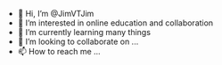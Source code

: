 - 👋 Hi, I’m @JimVTJim
- 👀 I’m interested in online education and collaboration
- 🌱 I’m currently learning many things
- 💞️ I’m looking to collaborate on ...
- 📫 How to reach me ...

<!---
JimVTJim/JimVTJim is a ✨ special ✨ repository because its `README.md` (this file) appears on your GitHub profile.
You can click the Preview link to take a look at your changes.
--->
